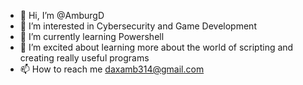 - 👋 Hi, I’m @AmburgD
- 👀 I’m interested in Cybersecurity and Game Development
- 🌱 I’m currently learning Powershell
- 💞️ I’m excited about learning more about the world of scripting and creating really useful programs
- 📫 How to reach me daxamb314@gmail.com

<!---
AmburgD/AmburgD is a ✨ special ✨ repository because its `README.md` (this file) appears on your GitHub profile.
You can click the Preview link to take a look at your changes.
--->
